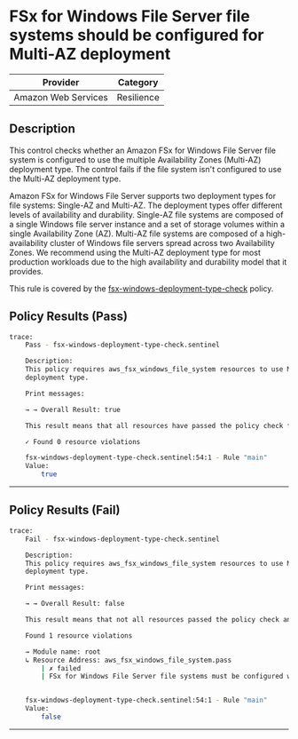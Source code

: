 # FSx for Windows File Server file systems should be configured for Multi-AZ deployment

| Provider            | Category   |
| ------------------- | ---------- |
| Amazon Web Services | Resilience |

## Description

This control checks whether an Amazon FSx for Windows File Server file system is configured to use the multiple Availability Zones (Multi-AZ) deployment type. The control fails if the file system isn't configured to use the Multi-AZ deployment type.

Amazon FSx for Windows File Server supports two deployment types for file systems: Single-AZ and Multi-AZ. The deployment types offer different levels of availability and durability. Single-AZ file systems are composed of a single Windows file server instance and a set of storage volumes within a single Availability Zone (AZ). Multi-AZ file systems are composed of a high-availability cluster of Windows file servers spread across two Availability Zones. We recommend using the Multi-AZ deployment type for most production workloads due to the high availability and durability model that it provides.

This rule is covered by the [fsx-windows-deployment-type-check](https://github.com/hashicorp/policy-library-FSBP-Policy-Set-for-AWS-Terraform/blob/main/policies/fsx/fsx-windows-deployment-type-check.sentinel) policy.

## Policy Results (Pass)

```bash
trace:
    Pass - fsx-windows-deployment-type-check.sentinel

    Description:
    This policy requires aws_fsx_windows_file_system resources to use MULTI_AZ_1
    deployment type.

    Print messages:

    → → Overall Result: true

    This result means that all resources have passed the policy check for the policy fsx-windows-multi-az-required.

    ✓ Found 0 resource violations

    fsx-windows-deployment-type-check.sentinel:54:1 - Rule "main"
    Value:
        true
```

---

## Policy Results (Fail)

```bash
trace:
    Fail - fsx-windows-deployment-type-check.sentinel

    Description:
    This policy requires aws_fsx_windows_file_system resources to use MULTI_AZ_1
    deployment type.

    Print messages:

    → → Overall Result: false

    This result means that not all resources passed the policy check and the protected behavior is not allowed for the policy fsx-windows-multi-az-required.

    Found 1 resource violations

    → Module name: root
    ↳ Resource Address: aws_fsx_windows_file_system.pass
        | ✗ failed
        | FSx for Windows File Server file systems must be configured with MULTI_AZ_1 deployment for high availability. Refer to https://docs.aws.amazon.com/securityhub/latest/userguide/fsx-controls.html#fsx-5 for more details.


    fsx-windows-deployment-type-check.sentinel:54:1 - Rule "main"
    Value:
        false
```

---
